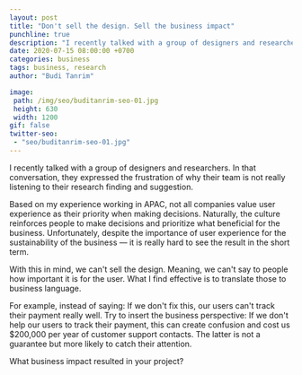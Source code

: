 ```yaml
---
layout: post
title: "Don't sell the design. Sell the business impact"
punchline: true
description: "I recently talked with a group of designers and researchers. In that conversation, they expressed the frustration of why their team is not really listening to their research finding and suggestion."
date: 2020-07-15 08:00:00 +0700
categories: business
tags: business, research
author: "Budi Tanrim"

image:
 path: /img/seo/buditanrim-seo-01.jpg
 height: 630
 width: 1200
gif: false
twitter-seo: 
 - "seo/buditanrim-seo-01.jpg"
---
```


I recently talked with a group of designers and researchers. In that conversation, they expressed the frustration of why their team is not really listening to their research finding and suggestion.

Based on my experience working in APAC, not all companies value user experience as their priority when making decisions. Naturally, the culture reinforces people to make decisions and prioritize what beneficial for the business. Unfortunately, despite the importance of user experience for the sustainability of the business — it is really hard to see the result in the short term.

With this in mind, we can't sell the design. Meaning, we can't say to people how important it is for the user. What I find effective is to translate those to business language.

For example, instead of saying: If we don't fix this, our users can't track their payment really well. Try to insert the business perspective: If we don't help our users to track their payment, this can create confusion and cost us $200,000 per year of customer support contacts. The latter is not a guarantee but more likely to catch their attention.

What business impact resulted in your project?
